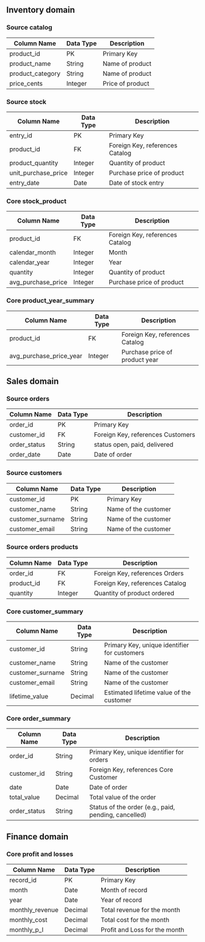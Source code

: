 ## Inventory domain
### Source catalog
| Column Name   | Data Type | Description       |
|---------------|-----------|-------------------|
| product_id    | PK        | Primary Key       |
| product_name  | String    | Name of product   |
| product_category| String    | Name of product   |
| price_cents     | Integer  | Price of product  |

### Source stock
| Column Name     | Data Type | Description                         |
|-----------------|-----------|-------------------------------------|
| entry_id  | PK        | Primary Key                         |
| product_id      | FK        | Foreign Key, references Catalog     |
| product_quantity        | Integer   | Quantity of product                 |
| unit_purchase_price  | Integer  | Purchase price of product           |
| entry_date      | Date      | Date of stock entry                 |

### Core stock_product
| Column Name         | Data Type | Description                         |
|---------------------|-----------|-------------------------------------|
| product_id          | FK        | Foreign Key, references Catalog     |
| calendar_month      | Integer   | Month                               |
| calendar_year       | Integer   | Year                       |
| quantity            | Integer   | Quantity of product                 |
| avg_purchase_price  | Integer   | Purchase price of product           |

### Core product_year_summary
| Column Name         | Data Type | Description                         |
|---------------------|-----------|-------------------------------------|
| product_id          | FK        | Foreign Key, references Catalog     |
| avg_purchase_price_year  | Integer   | Purchase price of product year |

## Sales domain
### Source orders
| Column Name  | Data Type | Description                           |
|--------------|-----------|---------------------------------------|
| order_id     | PK        | Primary Key                           |
| customer_id  | FK        | Foreign Key, references Customers     |
| order_status       | String    | status open, paid, delivered |
| order_date         | Date      | Date of order                         |

### Source customers
| Column Name   | Data Type | Description           |
|---------------|-----------|-----------------------|
| customer_id   | PK        | Primary Key           |
| customer_name | String    | Name of the customer  |
| customer_surname | String    | Name of the customer  |
| customer_email | String    | Name of the customer  |

### Source orders products
| Column Name      | Data Type | Description                             |
|------------------|-----------|-----------------------------------------|
| order_id         | FK        | Foreign Key, references Orders          |
| product_id       | FK        | Foreign Key, references Catalog         |
| quantity         | Integer   | Quantity of product ordered             |

### Core customer_summary
| Column Name      | Data Type | Description                  |
|------------------|-----------|------------------------------|
| customer_id      | String    | Primary Key, unique identifier for customers |
| customer_name | String    | Name of the customer  |
| customer_surname | String    | Name of the customer  |
| customer_email | String    | Name of the customer  |
| lifetime_value   | Decimal   | Estimated lifetime value of the customer |

### Core order_summary
| Column Name      | Data Type | Description                                 |
|------------------|-----------|---------------------------------------------|
| order_id         | String    | Primary Key, unique identifier for orders   |
| customer_id      | String    | Foreign Key, references Core Customer       |
| date             | Date      | Date of order                               |
| total_value      | Decimal   | Total value of the order                    |
| order_status     | String    | Status of the order (e.g., paid, pending, cancelled) |


## Finance domain

### Core profit and losses 
| Column Name      | Data Type | Description                     |
|------------------|-----------|---------------------------------|
| record_id        | PK        | Primary Key                     |
| month            | Date      | Month of record        |
| year             | Date      | Year of record        |
| monthly_revenue  | Decimal   | Total revenue for the month     |
| monthly_cost     | Decimal   | Total cost for the month        |
| monthly_p_l      | Decimal   | Profit and Loss for the month   |


